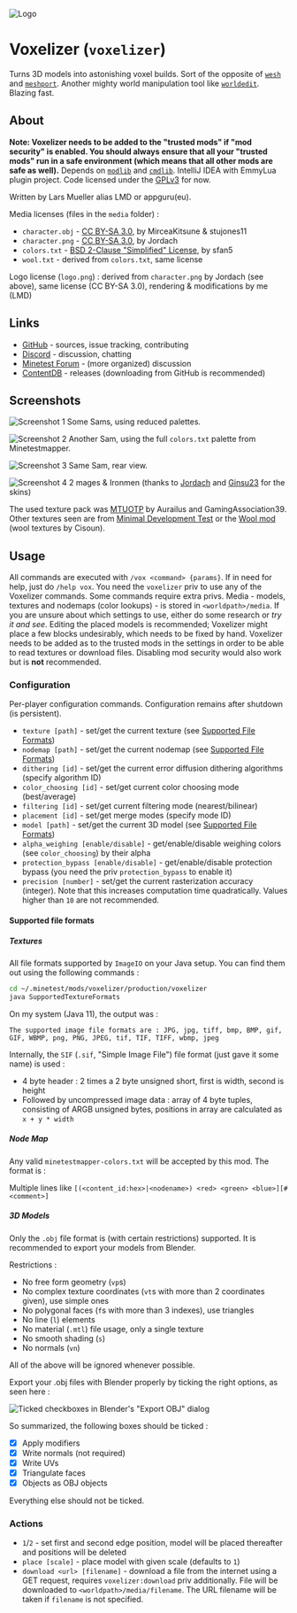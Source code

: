 ![Logo](https://raw.githubusercontent.com/appgurueu/voxelizer/master/logo.png)

# Voxelizer (`voxelizer`)

Turns 3D models into astonishing voxel builds. Sort of the opposite of [`wesh`](https://github.com/entuland/wesh) and [`meshport`](https://github.com/random-geek/meshport).
Another mighty world manipulation tool like [`worldedit`](https://github.com/Uberi/Minetest-WorldEdit). Blazing fast.

## About

**Note: Voxelizer needs to be added to the "trusted mods" if "mod security" is enabled. You should always ensure that all your "trusted mods" run in a safe environment (which means that all other mods are safe as well).**
Depends on [`modlib`](https://github.com/appgurueu/modlib) and [`cmdlib`](https://github.com/appgurueu/cmdlib). IntelliJ IDEA with EmmyLua plugin project.
Code licensed under the [GPLv3](https://www.gnu.org/licenses/gpl-3.0.en.html) for now.

Written by Lars Mueller alias LMD or appguru(eu).

Media licenses (files in the `media` folder) :
* `character.obj` - [CC BY-SA 3.0](https://github.com/minetest/minetest_game/tree/master/mods/player_api/README.txt), by MirceaKitsune & stujones11
* `character.png` - [CC BY-SA 3.0](https://github.com/minetest/minetest_game/tree/master/mods/player_api/README.txt), by Jordach
* `colors.txt` - [BSD 2-Clause "Simplified" License](https://github.com/minetest/minetestmapper/blob/master/COPYING), by sfan5
* `wool.txt` - derived from `colors.txt`, same license

Logo license (`logo.png`) : derived from `character.png` by Jordach (see above), same license (CC BY-SA 3.0), rendering & modifications by me (LMD)

## Links

* [GitHub](https://github.com/appgurueu/voxelizer) - sources, issue tracking, contributing
* [Discord](https://discord.gg/ysP74by) - discussion, chatting
* [Minetest Forum](https://forum.minetest.net/viewtopic.php?f=9&t=23070) - (more organized) discussion
* [ContentDB](https://content.minetest.net/packages/LMD/voxelizer/) - releases (downloading from GitHub is recommended)


## Screenshots

![Screenshot 1](https://raw.githubusercontent.com/appgurueu/voxelizer/master/screenshot.png)
Some Sams, using reduced palettes.

![Screenshot 2](https://raw.githubusercontent.com/appgurueu/voxelizer/master/screenshot_2.png)
Another Sam, using the full `colors.txt` palette from Minetestmapper.

![Screenshot 3](https://raw.githubusercontent.com/appgurueu/voxelizer/master/screenshot_3.png)
Same Sam, rear view.

![Screenshot 4](https://raw.githubusercontent.com/appgurueu/voxelizer/master/screenshot_4.png)
2 mages & Ironmen (thanks to [Jordach](http://minetest.fensta.bplaced.net/#author=Jordach) and [Ginsu23](http://minetest.fensta.bplaced.net/#author=Ginsu23) for the skins)

The used texture pack was [MTUOTP](https://content.minetest.net/packages/GamingAssociation39/mtuotp/) by Aurailus and GamingAssociation39. 
Other textures seen are from [Minimal Development Test](https://github.com/minetest/minetest/tree/master/games/minimal) or the [Wool mod](https://github.com/minetest/minetest_game/tree/master/mods/wool) (wool textures by Cisoun).

## Usage

All commands are executed with `/vox <command> {params}`. If in need for help, just do `/help vox`.
You need the `voxelizer` priv to use any of the Voxelizer commands. Some commands require extra privs.
Media - models, textures and nodemaps (color lookups) - is stored in `<worldpath>/media`.
If you are unsure about which settings to use, either do some research or *try it and see*.
Editing the placed models is recommended; Voxelizer might place a few blocks undesirably, which needs to be fixed by hand.
Voxelizer needs to be added as to the trusted mods in the settings in order to be able to read textures or download files.
Disabling mod security would also work but is **not** recommended.

### Configuration

Per-player configuration commands. Configuration remains after shutdown (is persistent).

* `texture [path]` - set/get the current texture (see [Supported File Formats](#supported-file-formats))
* `nodemap [path]` - set/get the current nodemap (see [Supported File Formats](#supported-file-formats))
* `dithering [id]` - set/get the current error diffusion dithering algorithms (specify algorithm ID)
* `color_choosing [id]` - set/get current color choosing mode (best/average)
* `filtering [id]` - set/get current filtering mode (nearest/bilinear)
* `placement [id]` - set/get merge modes (specify mode ID)
* `model [path]` - set/get the current 3D model (see [Supported File Formats](#supported-file-formats))
* `alpha_weighing [enable/disable]` - get/enable/disable weighing colors (see `color_choosing`) by their alpha
* `protection_bypass [enable/disable]` - get/enable/disable protection bypass (you need the priv `protection_bypass` to enable it)
* `precision [number]` - set/get the current rasterization accuracy (integer). Note that this increases computation time quadratically. Values higher than `10` are not recommended.

#### Supported file formats

##### Textures

All file formats supported by `ImageIO` on your Java setup. You can find them out using the following commands : 
```bash
cd ~/.minetest/mods/voxelizer/production/voxelizer
java SupportedTextureFormats
```
On my system (Java 11), the output was : 
```
The supported image file formats are : JPG, jpg, tiff, bmp, BMP, gif, GIF, WBMP, png, PNG, JPEG, tif, TIF, TIFF, wbmp, jpeg
```

Internally, the `SIF` (`.sif`, "Simple Image File") file format (just gave it some name) is used : 
* 4 byte header : 2 times a 2 byte unsigned short, first is width, second is height
* Followed by uncompressed image data : array of 4 byte tuples, consisting of ARGB unsigned bytes, positions in array are calculated as `x + y * width`

##### Node Map

Any valid `minetestmapper-colors.txt` will be accepted by this mod. The format is : 

Multiple lines like `[(<content_id:hex>|<nodename>) <red> <green> <blue>][#<comment>]`

##### 3D Models

Only the `.obj` file format is (with certain restrictions) supported. It is recommended to export your models from Blender.

Restrictions : 

* No free form geometry (`vp`s)
* No complex texture coordinates (`vt`s with more than 2 coordinates given), use simple ones
* No polygonal faces (`f`s with more than 3 indexes), use triangles
* No line (`l`) elements
* No material (`.mtl`) file usage, only a single texture
* No smooth shading (`s`)
* No normals (`vn`)

All of the above will be ignored whenever possible.

Export your .obj files with Blender properly by ticking the right options, as seen here : 

![Ticked checkboxes in Blender's "Export OBJ" dialog](http://www.opengl-tutorial.org/assets/images/tuto-7-model-loading/Blender.png)

So summarized, the following boxes should be ticked : 

- [x] Apply modifiers
- [x] Write normals (not required)
- [x] Write UVs
- [x] Triangulate faces
- [x] Objects as OBJ objects

Everything else should not be ticked.

### Actions

* `1`/`2` - set first and second edge position, model will be placed thereafter and positions will be deleted
* `place [scale]` - place model with given scale (defaults to `1`)
* `download <url> [filename]` - download a file from the internet using a GET request, requires `voxelizer:download` priv additionally.
  File will be downloaded to `<worldpath>/media/filename`. The URL filename will be taken if `filename` is not specified.
